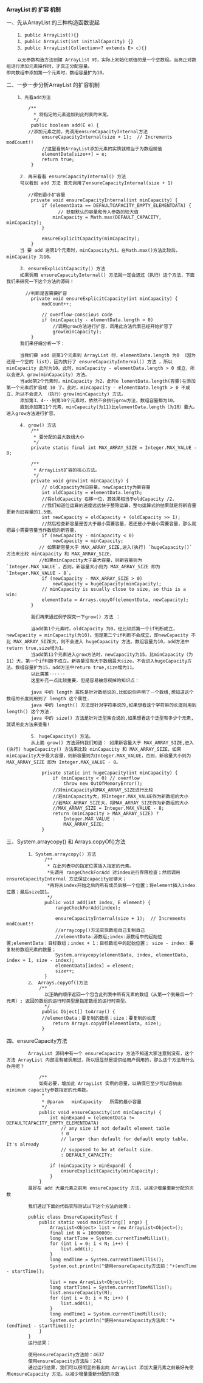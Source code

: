 **ArrayList 的 扩容 机制**

   一、先从ArrayList 的三种构造函数说起
    
        1、public ArrayList(){}
        1、public ArrayList(int initialCapacity) {}
        3、public ArrayList(Collection<? extends E> c){}
        
        以无参数构造方法创建 ArrayList 时，实际上初始化赋值的是一个空数组。当真正对数组进行添加元素操作时，才真正分配容量。
    即向数组中添加第一个元素时，数组容量扩为10。
    
    
   二、一步一步分析ArrayList 的扩容机制
    
        1、先看add方法
        
            /**
              * 将指定的元素追加到此列表的末尾。 
              */
             public boolean add(E e) {
            //添加元素之前，先调用ensureCapacityInternal方法
                 ensureCapacityInternal(size + 1);  // Increments modCount!!
                 //这里看到ArrayList添加元素的实质就相当于为数组赋值
                 elementData[size++] = e;
                 return true;
             }   
            
         2. 再来看看 ensureCapacityInternal() 方法
         可以看到 add 方法 首先调用了ensureCapacityInternal(size + 1)
         
            //得到最小扩容量
             private void ensureCapacityInternal(int minCapacity) {
                 if (elementData == DEFAULTCAPACITY_EMPTY_ELEMENTDATA) {
                       // 获取默认的容量和传入参数的较大值
                     minCapacity = Math.max(DEFAULT_CAPACITY, minCapacity);
                 }
         
                 ensureExplicitCapacity(minCapacity);
             }
         当 要 add 进第1个元素时，minCapacity为1，在Math.max()方法比较后，minCapacity 为10。
         
         3. ensureExplicitCapacity() 方法
         如果调用 ensureCapacityInternal() 方法就一定会进过（执行）这个方法，下面我们来研究一下这个方法的源码！
         
           //判断是否需要扩容
             private void ensureExplicitCapacity(int minCapacity) {
                 modCount++;
         
                 // overflow-conscious code
                 if (minCapacity - elementData.length > 0)
                     //调用grow方法进行扩容，调用此方法代表已经开始扩容了
                     grow(minCapacity);
             }
         我们来仔细分析一下：
         
         当我们要 add 进第1个元素到 ArrayList 时，elementData.length 为0 （因为还是一个空的 list），因为执行了 ensureCapacityInternal() 方法 ，所以 minCapacity 此时为10。此时，minCapacity - elementData.length > 0 成立，所以会进入 grow(minCapacity) 方法。
         当add第2个元素时，minCapacity 为2，此时e lementData.length(容量)在添加第一个元素后扩容成 10 了。此时，minCapacity - elementData.length > 0 不成立，所以不会进入 （执行）grow(minCapacity) 方法。
         添加第3、4···到第10个元素时，依然不会执行grow方法，数组容量都为10。
         直到添加第11个元素，minCapacity(为11)比elementData.length（为10）要大。进入grow方法进行扩容。
         
         4. grow() 方法
             /**
              * 要分配的最大数组大小
              */
             private static final int MAX_ARRAY_SIZE = Integer.MAX_VALUE - 8;
         
             /**
              * ArrayList扩容的核心方法。
              */
             private void grow(int minCapacity) {
                 // oldCapacity为旧容量，newCapacity为新容量
                 int oldCapacity = elementData.length;
                 //将oldCapacity 右移一位，其效果相当于oldCapacity /2，
                 //我们知道位运算的速度远远快于整除运算，整句运算式的结果就是将新容量更新为旧容量的1.5倍，
                 int newCapacity = oldCapacity + (oldCapacity >> 1);
                 //然后检查新容量是否大于最小需要容量，若还是小于最小需要容量，那么就把最小需要容量当作数组的新容量，
                 if (newCapacity - minCapacity < 0)
                     newCapacity = minCapacity;
                // 如果新容量大于 MAX_ARRAY_SIZE,进入(执行) `hugeCapacity()` 方法来比较 minCapacity 和 MAX_ARRAY_SIZE，
                //如果minCapacity大于最大容量，则新容量则为`Integer.MAX_VALUE`，否则，新容量大小则为 MAX_ARRAY_SIZE 即为 `Integer.MAX_VALUE - 8`。
                 if (newCapacity - MAX_ARRAY_SIZE > 0)
                     newCapacity = hugeCapacity(minCapacity);
                 // minCapacity is usually close to size, so this is a win:
                 elementData = Arrays.copyOf(elementData, newCapacity);
             }
             
             我们再来通过例子探究一下grow() 方法 ：
             
             当add第1个元素时，oldCapacity 为0，经比较后第一个if判断成立，newCapacity = minCapacity(为10)。但是第二个if判断不会成立，即newCapacity 不比 MAX_ARRAY_SIZE大，则不会进入 hugeCapacity 方法。数组容量为10，add方法中 return true,size增为1。
             当add第11个元素进入grow方法时，newCapacity为15，比minCapacity（为11）大，第一个if判断不成立。新容量没有大于数组最大size，不会进入hugeCapacity方法。数组容量扩为15，add方法中return true,size增为11。
             以此类推······
             这里补充一点比较重要，但是容易被忽视掉的知识点：
             
             java 中的 length 属性是针对数组说的,比如说你声明了一个数组,想知道这个数组的长度则用到了 length 这个属性.
             java 中的 length() 方法是针对字符串说的,如果想看这个字符串的长度则用到 length() 这个方法.
             java 中的 size() 方法是针对泛型集合说的,如果想看这个泛型有多少个元素,就调用此方法来查看!
             
             5. hugeCapacity() 方法。
             从上面 grow() 方法源码我们知道： 如果新容量大于 MAX_ARRAY_SIZE,进入(执行) hugeCapacity() 方法来比较 minCapacity 和 MAX_ARRAY_SIZE，如果minCapacity大于最大容量，则新容量则为Integer.MAX_VALUE，否则，新容量大小则为 MAX_ARRAY_SIZE 即为 Integer.MAX_VALUE - 8。
             
                 private static int hugeCapacity(int minCapacity) {
                     if (minCapacity < 0) // overflow
                         throw new OutOfMemoryError();
                     //对minCapacity和MAX_ARRAY_SIZE进行比较
                     //若minCapacity大，将Integer.MAX_VALUE作为新数组的大小
                     //若MAX_ARRAY_SIZE大，将MAX_ARRAY_SIZE作为新数组的大小
                     //MAX_ARRAY_SIZE = Integer.MAX_VALUE - 8;
                     return (minCapacity > MAX_ARRAY_SIZE) ?
                         Integer.MAX_VALUE :
                         MAX_ARRAY_SIZE;
                 }
   三、System.arraycopy() 和 Arrays.copyOf()方法
   
            1、System.arraycopy() 方法
                  /**
                   * 在此列表中的指定位置插入指定的元素。 
                   *先调用 rangeCheckForAdd 对index进行界限检查；然后调用 ensureCapacityInternal 方法保证capacity足够大；
                   *再将从index开始之后的所有成员后移一个位置；将element插入index位置；最后size加1。
                   */
                  public void add(int index, E element) {
                      rangeCheckForAdd(index);
              
                      ensureCapacityInternal(size + 1);  // Increments modCount!!
                      //arraycopy()方法实现数组自己复制自己
                      //elementData:源数组;index:源数组中的起始位置;elementData：目标数组；index + 1：目标数组中的起始位置； size - index：要复制的数组元素的数量；
                      System.arraycopy(elementData, index, elementData, index + 1, size - index);
                      elementData[index] = element;
                      size++;
                  }
            2、 Arrays.copyOf()方法
                /**
                  以正确的顺序返回一个包含此列表中所有元素的数组（从第一个到最后一个元素）; 返回的数组的运行时类型是指定数组的运行时类型。 
                  */
                 public Object[] toArray() {
                 //elementData：要复制的数组；size：要复制的长度
                     return Arrays.copyOf(elementData, size);
                 }
   四、ensureCapacity方法
   
            ArrayList 源码中有一个 ensureCapacity 方法不知道大家注意到没有，这个方法 ArrayList 内部没有被调用过，所以很显然是提供给用户调用的，那么这个方法有什么作用呢？
            
                /**
                如有必要，增加此 ArrayList 实例的容量，以确保它至少可以容纳由minimum capacity参数指定的元素数。
                 *
                 * @param   minCapacity   所需的最小容量
                 */
                public void ensureCapacity(int minCapacity) {
                    int minExpand = (elementData != DEFAULTCAPACITY_EMPTY_ELEMENTDATA)
                        // any size if not default element table
                        ? 0
                        // larger than default for default empty table. It's already
                        // supposed to be at default size.
                        : DEFAULT_CAPACITY;
            
                    if (minCapacity > minExpand) {
                        ensureExplicitCapacity(minCapacity);
                    }
                }
            最好在 add 大量元素之前用 ensureCapacity 方法，以减少增量重新分配的次数
            
            我们通过下面的代码实际测试以下这个方法的效果：
            
            public class EnsureCapacityTest {
            	public static void main(String[] args) {
            		ArrayList<Object> list = new ArrayList<Object>();
            		final int N = 10000000;
            		long startTime = System.currentTimeMillis();
            		for (int i = 0; i < N; i++) {
            			list.add(i);
            		}
            		long endTime = System.currentTimeMillis();
            		System.out.println("使用ensureCapacity方法前："+(endTime - startTime));
            
            		list = new ArrayList<Object>();
            		long startTime1 = System.currentTimeMillis();
            		list.ensureCapacity(N);
            		for (int i = 0; i < N; i++) {
            			list.add(i);
            		}
            		long endTime1 = System.currentTimeMillis();
            		System.out.println("使用ensureCapacity方法后："+(endTime1 - startTime1));
            	}
            }
            运行结果：
            
            使用ensureCapacity方法前：4637
            使用ensureCapacity方法后：241
            通过运行结果，我们可以很明显的看出向 ArrayList 添加大量元素之前最好先使用ensureCapacity 方法，以减少增量重新分配的次数